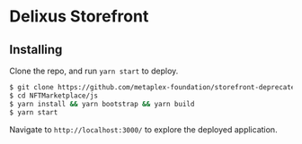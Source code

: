 # Delixus Storefront

## Installing

Clone the repo, and run `yarn start` to deploy.

```bash
$ git clone https://github.com/metaplex-foundation/storefront-deprecated.git
$ cd NFTMarketplace/js
$ yarn install && yarn bootstrap && yarn build
$ yarn start
```

Navigate to `http://localhost:3000/` to explore the deployed application.
